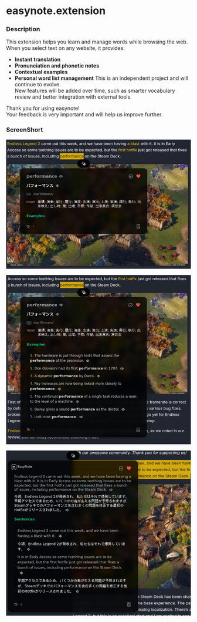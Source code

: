 # easynote.extension

### Description
This extension helps you learn and manage words while browsing the web.  
When you select text on any website, it provides:

- **Instant translation**  
- **Pronunciation and phonetic notes**  
- **Contextual examples**  
- **Personal word list management**
This is an independent project and will continue to evolve.  
New features will be added over time, such as smarter vocabulary review and better integration with external tools.  

Thank you for using easynote!  
Your feedback is very important and will help us improve further.

### ScreenShort
<p align="center">
  <img src="resources/screenshort_1.png" alt="ScreenShort" width="800">
</p>
<p align="center">
  <img src="resources/screenshort_2.png" alt="ScreenShort" width="800">
</p>
<p align="center">
  <img src="resources/screenshort_3.png" alt="ScreenShort" width="800">
</p>

